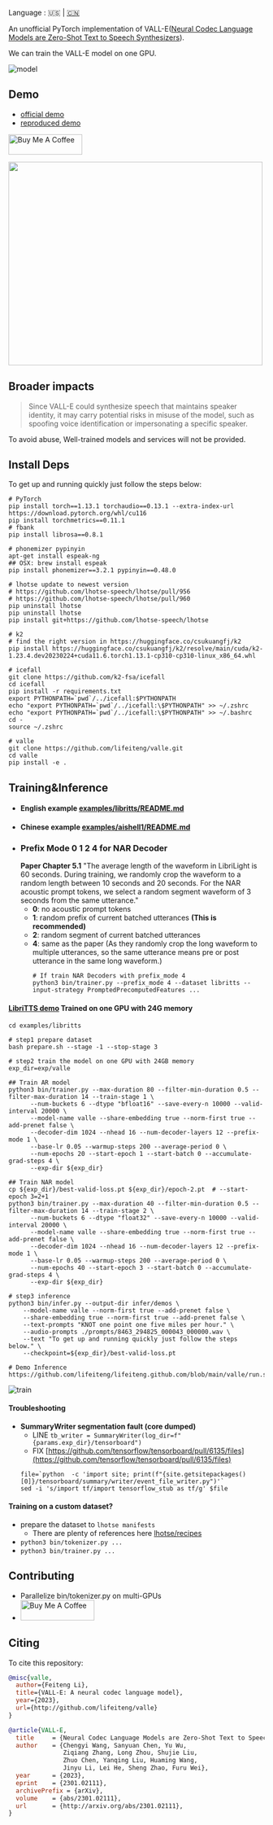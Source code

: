 Language : 🇺🇸 | [🇨🇳](./README.zh-CN.md)

An unofficial PyTorch implementation of VALL-E([Neural Codec Language Models are Zero-Shot Text to Speech Synthesizers](https://arxiv.org/abs/2301.02111)).

We can train the VALL-E model on one GPU.

![model](./docs/images/Overview.jpg)

## Demo

* [official demo](https://valle-demo.github.io/)
* [reproduced demo](https://lifeiteng.github.io/valle/index.html)

<a href="https://www.buymeacoffee.com/feiteng" target="_blank"><img src="https://cdn.buymeacoffee.com/buttons/v2/default-blue.png" alt="Buy Me A Coffee" style="height: 40px !important;width: 145px !important;" ></a>

<img src="./docs/images/vallf.png" width="500" height="400">


## Broader impacts

> Since VALL-E could synthesize speech that maintains speaker identity, it may carry potential risks in misuse of the model, such as spoofing voice identification or impersonating a specific speaker.

To avoid abuse, Well-trained models and services will not be provided.

## Install Deps

To get up and running quickly just follow the steps below:

```
# PyTorch
pip install torch==1.13.1 torchaudio==0.13.1 --extra-index-url https://download.pytorch.org/whl/cu116
pip install torchmetrics==0.11.1
# fbank
pip install librosa==0.8.1

# phonemizer pypinyin
apt-get install espeak-ng
## OSX: brew install espeak
pip install phonemizer==3.2.1 pypinyin==0.48.0

# lhotse update to newest version
# https://github.com/lhotse-speech/lhotse/pull/956
# https://github.com/lhotse-speech/lhotse/pull/960
pip uninstall lhotse
pip uninstall lhotse
pip install git+https://github.com/lhotse-speech/lhotse

# k2
# find the right version in https://huggingface.co/csukuangfj/k2
pip install https://huggingface.co/csukuangfj/k2/resolve/main/cuda/k2-1.23.4.dev20230224+cuda11.6.torch1.13.1-cp310-cp310-linux_x86_64.whl

# icefall
git clone https://github.com/k2-fsa/icefall
cd icefall
pip install -r requirements.txt
export PYTHONPATH=`pwd`/../icefall:$PYTHONPATH
echo "export PYTHONPATH=`pwd`/../icefall:\$PYTHONPATH" >> ~/.zshrc
echo "export PYTHONPATH=`pwd`/../icefall:\$PYTHONPATH" >> ~/.bashrc
cd -
source ~/.zshrc

# valle
git clone https://github.com/lifeiteng/valle.git
cd valle
pip install -e .
```


## Training&Inference
* #### English example [examples/libritts/README.md](egs/libritts/README.md)
* #### Chinese example [examples/aishell1/README.md](egs/aishell1/README.md)
* ### Prefix Mode 0 1 2 4 for NAR Decoder
  **Paper Chapter 5.1** "The average length of the waveform in LibriLight is 60 seconds. During
training, we randomly crop the waveform to a random length between 10 seconds and 20 seconds. For the NAR acoustic prompt tokens, we select a random segment waveform of 3 seconds from the same utterance."
  * **0**: no acoustic prompt tokens
  * **1**: random prefix of current batched utterances **(This is recommended)**
  * **2**: random segment of current batched utterances
  * **4**: same as the paper (As they randomly crop the long waveform to multiple utterances, so the same utterance means pre or post utterance in the same long waveform.)
    ```
    # If train NAR Decoders with prefix_mode 4
    python3 bin/trainer.py --prefix_mode 4 --dataset libritts --input-strategy PromptedPrecomputedFeatures ...
    ```

#### [LibriTTS demo](https://lifeiteng.github.io/valle/index.html) Trained on one GPU with 24G memory

```
cd examples/libritts

# step1 prepare dataset
bash prepare.sh --stage -1 --stop-stage 3

# step2 train the model on one GPU with 24GB memory
exp_dir=exp/valle

## Train AR model
python3 bin/trainer.py --max-duration 80 --filter-min-duration 0.5 --filter-max-duration 14 --train-stage 1 \
      --num-buckets 6 --dtype "bfloat16" --save-every-n 10000 --valid-interval 20000 \
      --model-name valle --share-embedding true --norm-first true --add-prenet false \
      --decoder-dim 1024 --nhead 16 --num-decoder-layers 12 --prefix-mode 1 \
      --base-lr 0.05 --warmup-steps 200 --average-period 0 \
      --num-epochs 20 --start-epoch 1 --start-batch 0 --accumulate-grad-steps 4 \
      --exp-dir ${exp_dir}

## Train NAR model
cp ${exp_dir}/best-valid-loss.pt ${exp_dir}/epoch-2.pt  # --start-epoch 3=2+1
python3 bin/trainer.py --max-duration 40 --filter-min-duration 0.5 --filter-max-duration 14 --train-stage 2 \
      --num-buckets 6 --dtype "float32" --save-every-n 10000 --valid-interval 20000 \
      --model-name valle --share-embedding true --norm-first true --add-prenet false \
      --decoder-dim 1024 --nhead 16 --num-decoder-layers 12 --prefix-mode 1 \
      --base-lr 0.05 --warmup-steps 200 --average-period 0 \
      --num-epochs 40 --start-epoch 3 --start-batch 0 --accumulate-grad-steps 4 \
      --exp-dir ${exp_dir}

# step3 inference
python3 bin/infer.py --output-dir infer/demos \
    --model-name valle --norm-first true --add-prenet false \
    --share-embedding true --norm-first true --add-prenet false \
    --text-prompts "KNOT one point one five miles per hour." \
    --audio-prompts ./prompts/8463_294825_000043_000000.wav \
    --text "To get up and running quickly just follow the steps below." \
    --checkpoint=${exp_dir}/best-valid-loss.pt

# Demo Inference
https://github.com/lifeiteng/lifeiteng.github.com/blob/main/valle/run.sh#L68
```
![train](./docs/images/train.png)

#### Troubleshooting

* **SummaryWriter segmentation fault (core dumped)**
   * LINE `tb_writer = SummaryWriter(log_dir=f"{params.exp_dir}/tensorboard")`
   * FIX  [https://github.com/tensorflow/tensorboard/pull/6135/files](https://github.com/tensorflow/tensorboard/pull/6135/files)
   ```
   file=`python  -c 'import site; print(f"{site.getsitepackages()[0]}/tensorboard/summary/writer/event_file_writer.py")'`
   sed -i 's/import tf/import tensorflow_stub as tf/g' $file
   ```

#### Training on a custom dataset?
* prepare the dataset to `lhotse manifests`
  * There are plenty of references here [lhotse/recipes](https://github.com/lhotse-speech/lhotse/tree/master/lhotse/recipes)
* `python3 bin/tokenizer.py ...`
* `python3 bin/trainer.py ...`

## Contributing

* Parallelize bin/tokenizer.py on multi-GPUs
* <a href="https://www.buymeacoffee.com/feiteng" target="_blank"><img src="https://cdn.buymeacoffee.com/buttons/v2/default-blue.png" alt="Buy Me A Coffee" style="height: 40px !important;width: 145px !important;" ></a>

## Citing

To cite this repository:

```bibtex
@misc{valle,
  author={Feiteng Li},
  title={VALL-E: A neural codec language model},
  year={2023},
  url={http://github.com/lifeiteng/valle}
}
```

```bibtex
@article{VALL-E,
  title     = {Neural Codec Language Models are Zero-Shot Text to Speech Synthesizers},
  author    = {Chengyi Wang, Sanyuan Chen, Yu Wu,
               Ziqiang Zhang, Long Zhou, Shujie Liu,
               Zhuo Chen, Yanqing Liu, Huaming Wang,
               Jinyu Li, Lei He, Sheng Zhao, Furu Wei},
  year      = {2023},
  eprint    = {2301.02111},
  archivePrefix = {arXiv},
  volume    = {abs/2301.02111},
  url       = {http://arxiv.org/abs/2301.02111},
}
```
